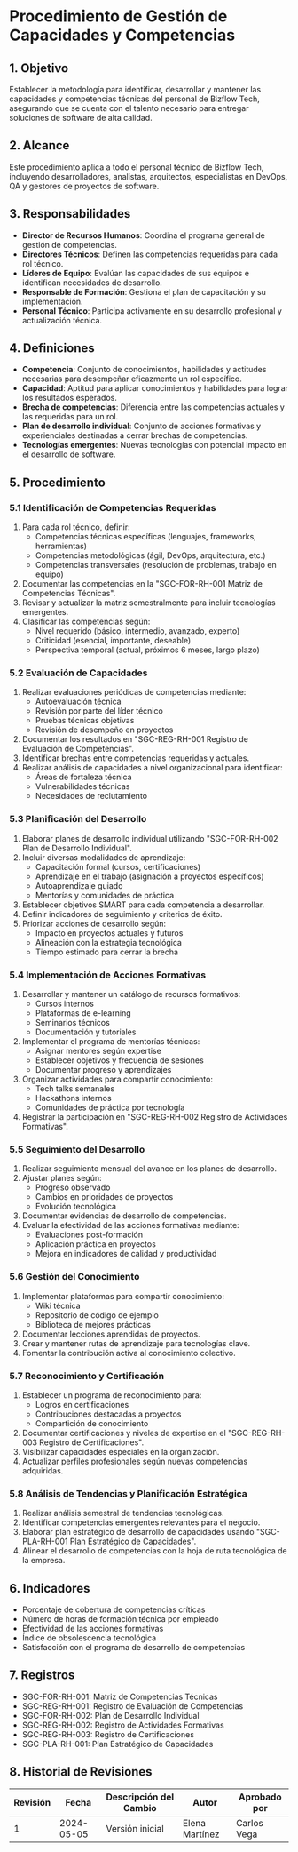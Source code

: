 # Procedimiento de Gestión de Capacidades y Competencias

## 1. Objetivo
Establecer la metodología para identificar, desarrollar y mantener las capacidades y competencias técnicas del personal de Bizflow Tech, asegurando que se cuenta con el talento necesario para entregar soluciones de software de alta calidad.

## 2. Alcance
Este procedimiento aplica a todo el personal técnico de Bizflow Tech, incluyendo desarrolladores, analistas, arquitectos, especialistas en DevOps, QA y gestores de proyectos de software.

## 3. Responsabilidades
- **Director de Recursos Humanos**: Coordina el programa general de gestión de competencias.
- **Directores Técnicos**: Definen las competencias requeridas para cada rol técnico.
- **Líderes de Equipo**: Evalúan las capacidades de sus equipos e identifican necesidades de desarrollo.
- **Responsable de Formación**: Gestiona el plan de capacitación y su implementación.
- **Personal Técnico**: Participa activamente en su desarrollo profesional y actualización técnica.

## 4. Definiciones
- **Competencia**: Conjunto de conocimientos, habilidades y actitudes necesarias para desempeñar eficazmente un rol específico.
- **Capacidad**: Aptitud para aplicar conocimientos y habilidades para lograr los resultados esperados.
- **Brecha de competencias**: Diferencia entre las competencias actuales y las requeridas para un rol.
- **Plan de desarrollo individual**: Conjunto de acciones formativas y experienciales destinadas a cerrar brechas de competencias.
- **Tecnologías emergentes**: Nuevas tecnologías con potencial impacto en el desarrollo de software.

## 5. Procedimiento

### 5.1 Identificación de Competencias Requeridas
1. Para cada rol técnico, definir:
   - Competencias técnicas específicas (lenguajes, frameworks, herramientas)
   - Competencias metodológicas (ágil, DevOps, arquitectura, etc.)
   - Competencias transversales (resolución de problemas, trabajo en equipo)
2. Documentar las competencias en la "SGC-FOR-RH-001 Matriz de Competencias Técnicas".
3. Revisar y actualizar la matriz semestralmente para incluir tecnologías emergentes.
4. Clasificar las competencias según:
   - Nivel requerido (básico, intermedio, avanzado, experto)
   - Criticidad (esencial, importante, deseable)
   - Perspectiva temporal (actual, próximos 6 meses, largo plazo)

### 5.2 Evaluación de Capacidades
1. Realizar evaluaciones periódicas de competencias mediante:
   - Autoevaluación técnica
   - Revisión por parte del líder técnico
   - Pruebas técnicas objetivas
   - Revisión de desempeño en proyectos
2. Documentar los resultados en "SGC-REG-RH-001 Registro de Evaluación de Competencias".
3. Identificar brechas entre competencias requeridas y actuales.
4. Realizar análisis de capacidades a nivel organizacional para identificar:
   - Áreas de fortaleza técnica
   - Vulnerabilidades técnicas
   - Necesidades de reclutamiento

### 5.3 Planificación del Desarrollo
1. Elaborar planes de desarrollo individual utilizando "SGC-FOR-RH-002 Plan de Desarrollo Individual".
2. Incluir diversas modalidades de aprendizaje:
   - Capacitación formal (cursos, certificaciones)
   - Aprendizaje en el trabajo (asignación a proyectos específicos)
   - Autoaprendizaje guiado
   - Mentorías y comunidades de práctica
3. Establecer objetivos SMART para cada competencia a desarrollar.
4. Definir indicadores de seguimiento y criterios de éxito.
5. Priorizar acciones de desarrollo según:
   - Impacto en proyectos actuales y futuros
   - Alineación con la estrategia tecnológica
   - Tiempo estimado para cerrar la brecha

### 5.4 Implementación de Acciones Formativas
1. Desarrollar y mantener un catálogo de recursos formativos:
   - Cursos internos
   - Plataformas de e-learning
   - Seminarios técnicos
   - Documentación y tutoriales
2. Implementar el programa de mentorías técnicas:
   - Asignar mentores según expertise
   - Establecer objetivos y frecuencia de sesiones
   - Documentar progreso y aprendizajes
3. Organizar actividades para compartir conocimiento:
   - Tech talks semanales
   - Hackathons internos
   - Comunidades de práctica por tecnología
4. Registrar la participación en "SGC-REG-RH-002 Registro de Actividades Formativas".

### 5.5 Seguimiento del Desarrollo
1. Realizar seguimiento mensual del avance en los planes de desarrollo.
2. Ajustar planes según:
   - Progreso observado
   - Cambios en prioridades de proyectos
   - Evolución tecnológica
3. Documentar evidencias de desarrollo de competencias.
4. Evaluar la efectividad de las acciones formativas mediante:
   - Evaluaciones post-formación
   - Aplicación práctica en proyectos
   - Mejora en indicadores de calidad y productividad

### 5.6 Gestión del Conocimiento
1. Implementar plataformas para compartir conocimiento:
   - Wiki técnica
   - Repositorio de código de ejemplo
   - Biblioteca de mejores prácticas
2. Documentar lecciones aprendidas de proyectos.
3. Crear y mantener rutas de aprendizaje para tecnologías clave.
4. Fomentar la contribución activa al conocimiento colectivo.

### 5.7 Reconocimiento y Certificación
1. Establecer un programa de reconocimiento para:
   - Logros en certificaciones
   - Contribuciones destacadas a proyectos
   - Compartición de conocimiento
2. Documentar certificaciones y niveles de expertise en el "SGC-REG-RH-003 Registro de Certificaciones".
3. Visibilizar capacidades especiales en la organización.
4. Actualizar perfiles profesionales según nuevas competencias adquiridas.

### 5.8 Análisis de Tendencias y Planificación Estratégica
1. Realizar análisis semestral de tendencias tecnológicas.
2. Identificar competencias emergentes relevantes para el negocio.
3. Elaborar plan estratégico de desarrollo de capacidades usando "SGC-PLA-RH-001 Plan Estratégico de Capacidades".
4. Alinear el desarrollo de competencias con la hoja de ruta tecnológica de la empresa.

## 6. Indicadores
- Porcentaje de cobertura de competencias críticas
- Número de horas de formación técnica por empleado
- Efectividad de las acciones formativas
- Índice de obsolescencia tecnológica
- Satisfacción con el programa de desarrollo de competencias

## 7. Registros
- SGC-FOR-RH-001: Matriz de Competencias Técnicas
- SGC-REG-RH-001: Registro de Evaluación de Competencias
- SGC-FOR-RH-002: Plan de Desarrollo Individual
- SGC-REG-RH-002: Registro de Actividades Formativas
- SGC-REG-RH-003: Registro de Certificaciones
- SGC-PLA-RH-001: Plan Estratégico de Capacidades

## 8. Historial de Revisiones
| Revisión | Fecha | Descripción del Cambio | Autor | Aprobado por |
|----------|-------|------------------------|-------|--------------|
| 1 | 2024-05-05 | Versión inicial | Elena Martínez | Carlos Vega | 